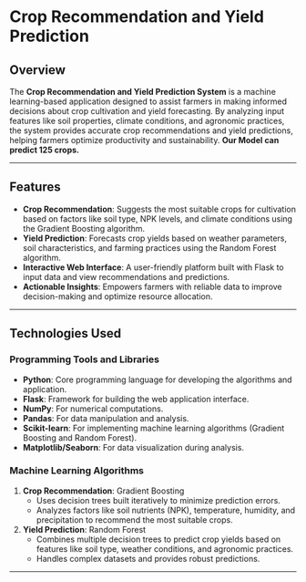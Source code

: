 # Crop Recommendation and Yield Prediction

## Overview
The **Crop Recommendation and Yield Prediction System** is a machine learning-based application designed to assist farmers in making informed decisions about crop cultivation and yield forecasting. By analyzing input features like soil properties, climate conditions, and agronomic practices, the system provides accurate crop recommendations and yield predictions, helping farmers optimize productivity and sustainability.
**Our Model can predict 125 crops.**

---

## Features
- **Crop Recommendation**: Suggests the most suitable crops for cultivation based on factors like soil type, NPK levels, and climate conditions using the Gradient Boosting algorithm.
- **Yield Prediction**: Forecasts crop yields based on weather parameters, soil characteristics, and farming practices using the Random Forest algorithm.
- **Interactive Web Interface**: A user-friendly platform built with Flask to input data and view recommendations and predictions.
- **Actionable Insights**: Empowers farmers with reliable data to improve decision-making and optimize resource allocation.

---

## Technologies Used

### Programming Tools and Libraries
- **Python**: Core programming language for developing the algorithms and application.
- **Flask**: Framework for building the web application interface.
- **NumPy**: For numerical computations.
- **Pandas**: For data manipulation and analysis.
- **Scikit-learn**: For implementing machine learning algorithms (Gradient Boosting and Random Forest).
- **Matplotlib/Seaborn**: For data visualization during analysis.

### Machine Learning Algorithms
1. **Crop Recommendation**: Gradient Boosting  
   - Uses decision trees built iteratively to minimize prediction errors.
   - Analyzes factors like soil nutrients (NPK), temperature, humidity, and precipitation to recommend the most suitable crops.
2. **Yield Prediction**: Random Forest  
   - Combines multiple decision trees to predict crop yields based on features like soil type, weather conditions, and agronomic practices.
   - Handles complex datasets and provides robust predictions.

---

